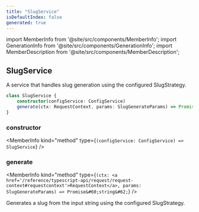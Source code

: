 ```yaml
---
title: "SlugService"
isDefaultIndex: false
generated: true
---
```

<!-- This file was generated from the Vendure source. Do not modify. Instead, re-run the "docs:build" script -->
import MemberInfo from '@site/src/components/MemberInfo';
import GenerationInfo from '@site/src/components/GenerationInfo';
import MemberDescription from '@site/src/components/MemberDescription';


## SlugService

<GenerationInfo sourceFile="packages/core/src/service/helpers/slug.service.ts" sourceLine="13" packageName="@vendure/core" since="3.5.0" />

A service that handles slug generation using the configured SlugStrategy.

```ts title="Signature"
class SlugService {
    constructor(configService: ConfigService)
    generate(ctx: RequestContext, params: SlugGenerateParams) => Promise<string>;
}
```

<div className="members-wrapper">

### constructor

<MemberInfo kind="method" type={`(configService: ConfigService) => SlugService`}   />


### generate

<MemberInfo kind="method" type={`(ctx: <a href='/reference/typescript-api/request/request-context#requestcontext'>RequestContext</a>, params: SlugGenerateParams) => Promise&#60;string&#62;`}   />

Generates a slug from the input string using the configured SlugStrategy.


</div>
